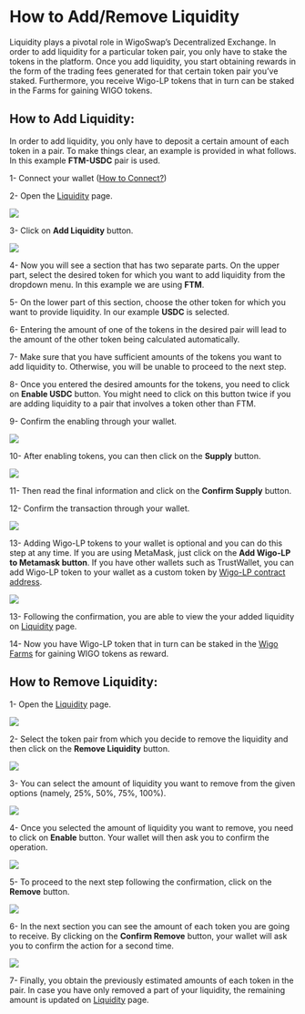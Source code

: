 # How to Add/Remove Liquidity

Liquidity plays a pivotal role in WigoSwap’s Decentralized Exchange. In order to add liquidity for a particular token pair, you only have to stake the tokens in the platform. Once you add liquidity, you start obtaining rewards in the form of the trading fees generated for that certain token pair you’ve staked. Furthermore, you receive Wigo-LP tokens that in turn can be staked in the Farms for gaining WIGO tokens.&#x20;

## **How to Add Liquidity:**&#x20;

In order to add liquidity, you only have to deposit a certain amount of each token in a pair. To make things clear, an example is provided in what follows. In this example **FTM-USDC** pair is used.



1- Connect your wallet ([How to Connect?](../../../education-hub/connect-your-wallet-to-wigoswap.md))

2- Open the [Liquidity](https://wigoswap.io/liquidity) page.

![](../../../.gitbook/assets/67D968F3-BB1A-480E-A339-89AF654054F7\_1\_201\_a.jpeg)

3- Click on **Add Liquidity** button.

![](../../../.gitbook/assets/5E5CC59C-131D-460B-BA0C-9E1E1BD11F4A\_1\_201\_a.jpeg)

4- Now you will see a section that has two separate parts. On the upper part, select the desired token for which you want to add liquidity from the dropdown menu. In this example we are using **FTM**.

5- On the lower part of this section, choose the other token for which you want to provide liquidity. In our example **USDC** is selected.

6- Entering the amount of one of the tokens in the desired pair will lead to the amount of the other token being calculated automatically.

7- Make sure that you have sufficient amounts of the tokens you want to add liquidity to. Otherwise, you will be unable to proceed to the next step.

8- Once you entered the desired amounts for the tokens, you need to click on **Enable USDC** button. You might need to click on this button twice if you are adding liquidity to a pair that involves a token other than FTM.

9- Confirm the enabling through your wallet.

![](../../../.gitbook/assets/75ED7419-0C77-454C-88D3-5BC915514E0D\_1\_201\_a.jpeg)

10- After enabling tokens, you can then click on the **Supply** button.

![](../../../.gitbook/assets/AF6A5CED-8071-4A79-87EF-B1D38B9A9BE6\_1\_201\_a.jpeg)

11- Then read the final information and click on the **Confirm Supply** button.

12- Confirm the transaction through your wallet.

![](../../../.gitbook/assets/D8A96516-1DE7-4AC5-8208-51A98E228689\_1\_201\_a.jpeg)

13- Adding Wigo-LP tokens to your wallet is optional and you can do this step at any time. If you are using MetaMask, just click on the **Add Wigo-LP to Metamask button**. If you have other wallets such as TrustWallet, you can add Wigo-LP token to your wallet as a custom token by [Wigo-LP contract address](../../../smart-contracts/token-addresses.md).&#x20;

![](../../../.gitbook/assets/F5FC6CB3-3AF4-4D9D-8D30-85616A92F411\_1\_201\_a.jpeg)

13- Following the confirmation, you are able to view the your added liquidity on [Liquidity](https://wigoswap.io/liquidity) page.

14- Now you have Wigo-LP token that in turn can be staked in the [Wigo Farms](../yield-farming/) for gaining WIGO tokens as reward.

## **How to Remove Liquidity:**&#x20;

1- Open the [Liquidity](https://wigoswap.io/liquidity) page.

![](../../../.gitbook/assets/12EF0F8A-AC4E-4AF4-8021-D14DFAA986EA\_1\_201\_a.jpeg)

2- Select the token pair from which you decide to remove the liquidity and then click on the **Remove Liquidity** button.

![](<../../../.gitbook/assets/C3750B49-E683-44B8-92AA-075DA1F719B3\_1\_201\_a (1).jpeg>)

3- You can select the amount of liquidity you want to remove from the given options (namely, 25%, 50%, 75%, 100%).&#x20;

![](../../../.gitbook/assets/C3750B49-E683-44B8-92AA-075DA1F719B3\_1\_201\_a.jpeg)

4- Once you selected the amount of liquidity you want to remove, you need to click on **Enable** button. Your wallet will then ask you to confirm the operation.&#x20;

![](../../../.gitbook/assets/E597C895-499B-4BBC-AAF2-7C4C2A382FCC\_1\_201\_a.jpeg)

5- To proceed to the next step following the confirmation, click on the **Remove** button.

![](../../../.gitbook/assets/66375119-D926-4BE1-A598-840549E7DE43\_1\_201\_a.jpeg)

6- In the next section you can see the amount of each token you are going to receive. By clicking on the **Confirm Remove** button, your wallet will ask you to confirm the action for a second time.

![](../../../.gitbook/assets/D04D4274-5F3B-4E78-B40E-0D86C954DDC5\_1\_201\_a.jpeg)

7- Finally, you obtain the previously estimated amounts of each token in the pair. In case you have only removed a part of your liquidity, the remaining amount is updated on [Liquidity](https://wigoswap.io/liquidity) page.&#x20;
